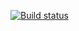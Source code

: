[![Build status](https://ci.appveyor.com/api/projects/status/1wm4kdcwpypj5hta?svg=true)](https://ci.appveyor.com/project/davmarat/animation)